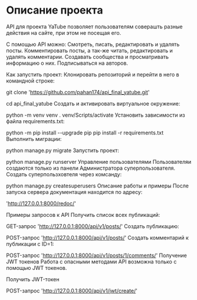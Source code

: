 # Описание проекта

API для проекта YaTube позволяет пользователям соверашть разные действия на сайте, при этом не посещая его.

С помощью API можно:
Смотреть, писать, редактировать и удалять посты.
Комментировать посты, а так-же читать, редактировать и удалять комментарии.
Создавать сообщества и просматривать информацию о них.
Подписываться на авторов.

Как запустить проект:
Клонировать репозиторий и перейти в него в командной строке:

git clone 'https://github.com/pahan174/api_final_yatube.git'

cd api_final_yatube
Cоздать и активировать виртуальное окружение:

python -m venv venv
. venv/Scripts/activate
Установить зависимости из файла requirements.txt:

python -m pip install --upgrade pip
pip install -r requirements.txt
Выполнить миграции:

python manage.py migrate
Запустить проект:

python manage.py runserver
Управление пользователями
Пользователяи создаются только из панели Администратора суперпользователя. Создать суперпользховтеля через комсанду:

python manage.py createsuperusers
Описание работы и примеры
После запуска сервера документация находится по адресу:

'http://127.0.0.1:8000/redoc/'

Примеры запросов к API
Получить список всех публикаций:

GET-запрос
'http://127.0.0.1:8000/api/v1/posts/'
Создать публикацию:

POST-запрос
'http://127.0.0.1:8000/api/v1/posts/'
Создать комментарий к публикации с ID=1:

POST-запрос
'http://127.0.0.1:8000/api/v1/posts/1/comments/'
Получение JWT токенов
Работа с опасными методами API возможна только с помощью JWT токенов.

Получить JWT-токен

POST-запрос
'http://127.0.0.1:8000/api/v1/jwt/create/'
